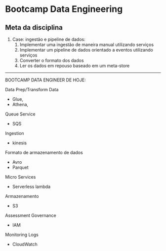 # Bootcamp Data Engineering

## Meta da disciplina

1. Case: ingestão e pipeline de dados:
   1. Implementar uma ingestão de maneira manual utilizando serviços
   2. Implementar um pipeline de dados orientado a eventos utilizando serviços
   3. Converter o formato dos dados
   4. Ler os dados em repouso baseado em um meta-store

------------------------------------------------------------

BOOTCAMP DATA ENGINEER DE HOJE:

Data Prep/Transform Data
- Glue, 
- Athena, 

Queue Service
- SQS

Ingestion
- kinesis

Formato de armazenamento de dados
- Avro
- Parquet

Micro Services
- Serverless lambda 

Armazenamento
- S3

Assessment Governance
- IAM

Monitoring Logs
- CloudWatch
   
